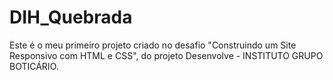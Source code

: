 # DIH_Quebrada
Este é o meu primeiro projeto criado no desafio "Construindo um Site Responsivo com HTML e CSS", do projeto Desenvolve - INSTITUTO GRUPO BOTICÁRIO.
